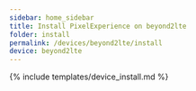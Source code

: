 ```yaml
---
sidebar: home_sidebar
title: Install PixelExperience on beyond2lte
folder: install
permalink: /devices/beyond2lte/install
device: beyond2lte
---
```

{% include templates/device_install.md %}
